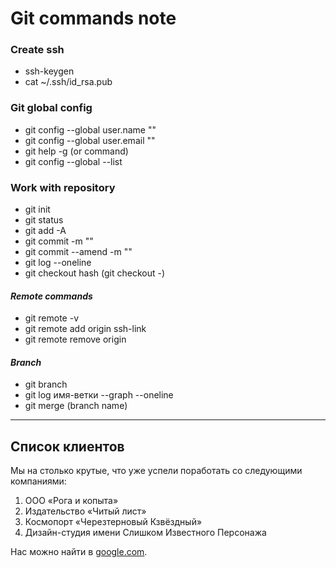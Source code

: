 # Git commands note
### **Create ssh**

- ssh-keygen
- cat ~/.ssh/id_rsa.pub

### **Git global config**

- git config --global user.name ""
- git config --global user.email ""
- git help -g (or command)
- git config --global --list

### **Work with repository**

- git init
- git status
- git add -A
- git commit -m ""
- git commit --amend -m "" 
- git log --oneline
- git checkout hash (git checkout -)

#### _Remote commands_

- git remote -v
- git remote add origin ssh-link 
- git remote remove origin 

#### _Branch_

- git branch 
- git log имя-ветки --graph --oneline
- git merge (branch name)
___

## Список клиентов 

Мы на столько крутые, что уже успели поработать со следующими компаниями:

1. ООО «Рога и копыта»
2. Издательство «Читый лист»
3. Космопорт «Черезтерновый Кзвёздный»
4. Дизайн-студия имени Слишком Известного Персонажа

Нас можно найти в [google.com](https://www.google.com/).


